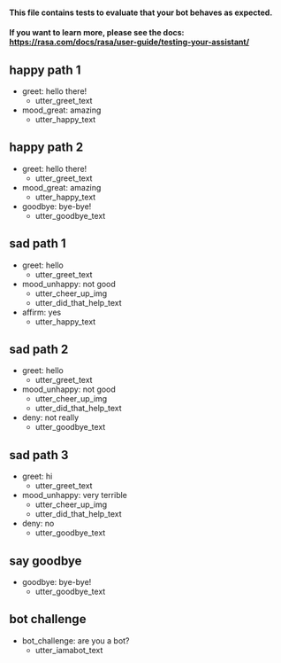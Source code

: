 #### This file contains tests to evaluate that your bot behaves as expected.
#### If you want to learn more, please see the docs: https://rasa.com/docs/rasa/user-guide/testing-your-assistant/

## happy path 1
* greet: hello there!
  - utter_greet_text
* mood_great: amazing
  - utter_happy_text

## happy path 2
* greet: hello there!
  - utter_greet_text
* mood_great: amazing
  - utter_happy_text
* goodbye: bye-bye!
  - utter_goodbye_text

## sad path 1
* greet: hello
  - utter_greet_text
* mood_unhappy: not good
  - utter_cheer_up_img
  - utter_did_that_help_text
* affirm: yes
  - utter_happy_text

## sad path 2
* greet: hello
  - utter_greet_text
* mood_unhappy: not good
  - utter_cheer_up_img
  - utter_did_that_help_text
* deny: not really
  - utter_goodbye_text

## sad path 3
* greet: hi
  - utter_greet_text
* mood_unhappy: very terrible
  - utter_cheer_up_img
  - utter_did_that_help_text
* deny: no
  - utter_goodbye_text

## say goodbye
* goodbye: bye-bye!
  - utter_goodbye_text

## bot challenge
* bot_challenge: are you a bot?
  - utter_iamabot_text
